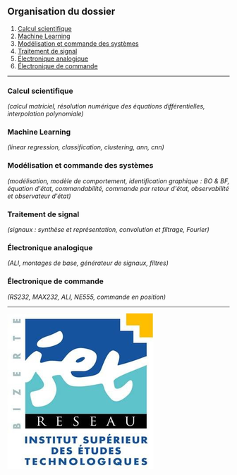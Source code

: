 ## Organisation du dossier

1. [Calcul scientifique](https://github.com/a-mhamdi/isetbz/tree/main/Calcul%20scientifique)
1. [Machine Learning](https://github.com/a-mhamdi/isetbz/tree/main/Machine%20Learning)
1. [Modélisation et commande des systèmes](https://github.com/a-mhamdi/isetbz/tree/main/Mod%C3%A9lisation%20et%20commande%20des%20syst%C3%A8mes)
1. [Traitement de signal](https://github.com/a-mhamdi/isetbz/tree/main/Traitement%20de%20signal)
1. [Électronique analogique](https://github.com/a-mhamdi/isetbz/tree/main/Électronique%20analogique)
1. [Électronique de commande](https://github.com/a-mhamdi/isetbz/tree/main/Électronique%20de%20commande)

------

### **Calcul scientifique**
*(calcul matriciel, résolution numérique des équations différentielles, interpolation polynomiale)*

### **Machine Learning**
*(linear regression, classification, clustering, ann, cnn)*

### **Modélisation et commande des systèmes**
*(modélisation, modèle de comportement, identification graphique : BO & BF, équation d'état, commandabilité, commande par retour d'état, observabilité et observateur d'état)*

### **Traitement de signal**
*(signaux : synthèse et représentation, convolution et filtrage, Fourier)*

### **Électronique analogique**
*(ALI, montages de base, générateur de signaux, filtres)*

### **Électronique de commande**
*(RS232, MAX232, ALI, NE555, commande en position)*

------
![ISET de Bizerte](logo-isetbz.png)
